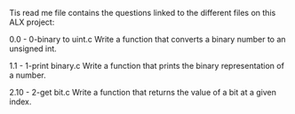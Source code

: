 Tis read me file contains the questions linked to the different files on this ALX project:

0.0 - 0-binary to uint.c
Write a function that converts a binary number to an unsigned int.

1.1 - 1-print binary.c
Write a function that prints the binary representation of a number.

2.10 - 2-get bit.c
Write a function that returns the value of a bit at a given index.

